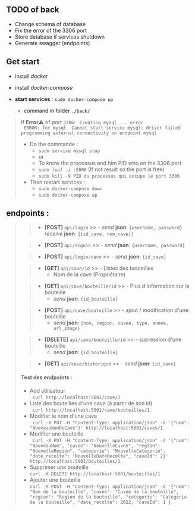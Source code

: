 ## TODO of back
- Change schema of database
- Fix the error of the 3306 port
- Store database if services shutdown
- Generate swagger (endpoints)


## Get start
- install *docker*
- install *docker-compose*


- **start services** : `sudo docker-compose up`
  - command in folder `./back/`


>If **Error**⚠️ of port `3306`:
  > ``` Creating mysql ... error```<br/> ``` ERROR: for mysql  Cannot start service mysql: driver failed programming external connectivity on endpoint mysql```
  > - Do the commande :
  >   - ```sudo service mysql stop ```
  >   - or
  >   - To know the processus and him PID who on the 3306 port
  >   - ```sudo lsof -i :5000```  (If not result so the port is free)
  >   - ```sudo kill -9 PID du processus qui occupe le port 3306```
  > - Then restart services :
  >   - ```sudo docker-compose down ```
  >   - ```sudo docker-compose up ```


## endpoints :
>>-  **[POST]** `api/login`
     >>      - *send* **json**: `{username, password}`
>> *receive* **json**: `{[id_cave, nom_cave]}`
>
>>- **[POST]** `api/signin`
    >>     - *send* **json**: `{username, password}`
>
>>- **[POST]** `api/login/cave`
    >>     - *send* **json**: `{id_cave}`
>
>>- **[GET]** `api/cave/id`
    >>     - Listes des bouteilles
>>     - Nom de la cave (Propriétaire)
>
>>- **[GET]** `api/cave/bouteille/id`
    >>     - Plus d'information sur la bouteille
>>     - *send* **json**: `{id_bouteille}`
>
>>- **[POST]** `api/cave/bouteille`
    >>     - ajout / modification d'une bouteille
>>     - *send* **json**: `{nom, region, cuvee, type, annee, url_image}`
>
>>- **[DELETE]** `api/cave/bouteille/id`
    >>     - supression d'une bouteille
>>     - *send* **json**: `{id_bouteille}`
>
>>- **[GET]** `api/cave/historique`
    >>     - *send* **json**: `{id_cave}`
>
>#### Test des endpoints :
> - Add utilisateur<br/>
``` curl http://localhost:5001/cave/1```
> - Liste des bouteilles d'une cave (à partir de son id)<br/>
``` curl http://localhost:5001/cave/bouteilles/1```
> - Modifier le nom d'une cave<br/> 
``` curl -X PUT -H "Content-Type: application/json" -d '{"nom": "NouveauNomDeCave"}' http://localhost:5001/caves/1```
> - Modifier une bouteille <br/>
``` curl -X PUT -H "Content-Type: application/json" -d '{"nom": "NouveauNom", "cuvee": "NouvelleCuvee", "region": "NouvelleRegion", "categorie": "NouvelleCategorie", "date_recolte": "NouvelleDateRecolte", "caveId": 2}' http://localhost:5001/bouteilles/1```
> - Supprimer une bouteille<br/>
``` curl -X DELETE http://localhost:5001/bouteilles/1 ```
> - Ajouter une bouteille<br />
``` curl -X POST -H "Content-Type: application/json" -d '{"nom": "Nom de la bouteille", "cuvee": "Cuvee de la bouteille", "region": "Region de la bouteille", "categorie": "Categorie de la bouteille", "date_recolte": 2022, "caveId": 1 } ```
